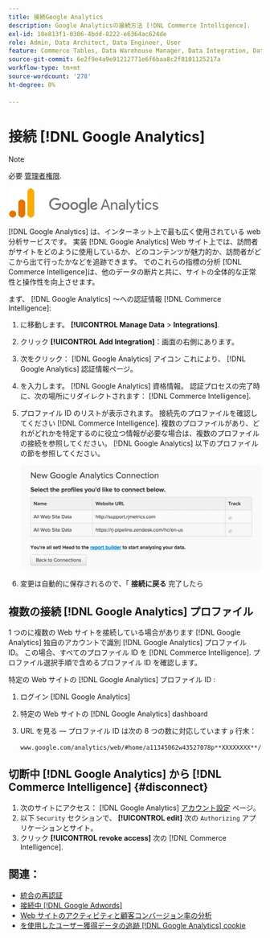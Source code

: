 ```yaml
---
title: 接続Google Analytics
description: Google Analyticsの接続方法 [!DNL Commerce Intelligence].
exl-id: 10e813f1-0306-4bdd-8222-e6364ac624de
role: Admin, Data Architect, Data Engineer, User
feature: Commerce Tables, Data Warehouse Manager, Data Integration, Data Import/Export
source-git-commit: 6e2f9e4a9e91212771e6f6baa8c2f8101125217a
workflow-type: tm+mt
source-wordcount: '278'
ht-degree: 0%

---
```


# 接続 [!DNL Google Analytics]

>[!NOTE]
>
>必要 [管理者権限](../../../administrator/user-management/user-management.md).

![](../../../assets/google-analytics-logo.png)

[!DNL Google Analytics] は、インターネット上で最も広く使用されている web 分析サービスです。 実装 [!DNL Google Analytics] Web サイト上では、訪問者がサイトをどのように使用しているか、どのコンテンツが魅力的か、訪問者がどこから出て行ったかなどを追跡できます。 でのこれらの指標の分析 [!DNL Commerce Intelligence]は、他のデータの断片と共に、サイトの全体的な正常性と操作性を向上させます。

まず、 [!DNL Google Analytics] ～への認証情報 [!DNL Commerce Intelligence]:

1. に移動します。 **[!UICONTROL Manage Data** > **Integrations]**.

1. クリック **[!UICONTROL Add Integration]**：画面の右側にあります。

1. 次をクリック： [!DNL Google Analytics] アイコン これにより、 [!DNL Google Analytics] 認証情報ページ。

1. を入力します。 [!DNL Google Analytics] 資格情報。 認証プロセスの完了時に、次の場所にリダイレクトされます： [!DNL Commerce Intelligence].

1. プロファイル ID のリストが表示されます。 接続先のプロファイルを確認してください [!DNL Commerce Intelligence]. 複数のプロファイルがあり、どれがどれかを特定するのに役立つ情報が必要な場合は、複数のプロファイルの接続を参照してください。 [!DNL Google Analytics] 以下のプロファイルの節を参照してください。

   ![](../../../assets/list-profile-id.png)<!--{: width="600px"}-->

1. 変更は自動的に保存されるので、「 **接続に戻る** 完了したら

## 複数の接続 [!DNL Google Analytics] プロファイル

1 つのに複数の Web サイトを接続している場合があります [!DNL Google Analytics] 独自のアカウントで識別 [!DNL Google Analytics] プロファイル ID。 この場合、すべてのプロファイル ID を [!DNL Commerce Intelligence]. プロファイル選択手順で含めるプロファイル ID を確認します。

特定の Web サイトの [!DNL Google Analytics] プロファイル ID :

1. ログイン [!DNL Google Analytics]
1. 特定の Web サイトの [!DNL Google Analytics] dashboard
1. URL を見る — プロファイル ID は次の 8 つの数に対応しています `p` 行末：

   `www.google.com/analytics/web/#home/a11345062w43527078p**XXXXXXXX**/`

## 切断中 [!DNL Google Analytics] から [!DNL Commerce Intelligence] {#disconnect}

1. 次のサイトにアクセス： [!DNL Google Analytics] [アカウント設定](https://accounts.google.com/) ページ。
1. 以下 `Security` セクションで、 **[!UICONTROL edit]** 次の `Authorizing` アプリケーションとサイト。
1. クリック **[!UICONTROL revoke access]** 次の [!DNL Commerce Intelligence].

## 関連：

* [統合の再認証](https://experienceleague.adobe.com/docs/commerce-knowledge-base/kb/how-to/mbi-reauthenticating-integrations.html)
* [接続中 [!DNL Google Adwords]](../integrations/google-adwords.md)
* [Web サイトのアクティビティと顧客コンバージョン率の分析](../../analysis/web-act-cust-conversion.md)
* [を使用したユーザー獲得データの追跡 [!DNL Google Analytics] cookie](../../analysis/google-track-user-acq.md)
